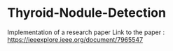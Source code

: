 # Thyroid-Nodule-Detection
Implementation of a research paper 
Link to the paper : https://ieeexplore.ieee.org/document/7965547
